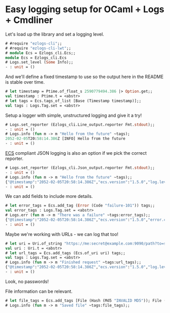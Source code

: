 # Easy logging setup for OCaml + Logs + Cmdliner

Let's load up the library and set a logging level.
```ocaml
# #require "ezlogs-cli";;
# #require "ezlogs-cli-lwt";;
# module Ecs = Ezlogs_cli.Ecs;;
module Ecs = Ezlogs_cli.Ecs
# Logs.set_level (Some Info);;
- : unit = ()
```

And we'll define a fixed timestamp to use so the output here in the README is
stable over time.
```ocaml
# let timestamp = Ptime.of_float_s 2590779494.386 |> Option.get;;
val timestamp : Ptime.t = <abstr>
# let tags = Ecs.tags_of_list [Base (Timestamp timestamp)];;
val tags : Logs.Tag.set = <abstr>
```

Setup a logger with simple, unstructured logging and give it a try!
```ocaml
# Logs.set_reporter (Ezlogs_cli.Line_output.reporter Fmt.stdout);;
- : unit = ()
# Logs.info (fun m -> m "Hello from the future" ~tags);
2052-02-05T20:58:14.386Z [INFO] Hello from the future
- : unit = ()
```

[ECS] compliant JSON logging is also an option if we pick the correct reporter.
```ocaml
# Logs.set_reporter (Ezlogs_cli.Json_output.reporter Fmt.stdout);;
- : unit = ()
# Logs.info (fun m -> m "Hello from the future" ~tags);;
{"@timestamp":"2052-02-05T20:58:14.386Z","ecs.version":"1.5.0","log.level":"info","log.logger":"application","message":"Hello from the future"}
- : unit = ()
```

We can add fields to include more details.
```ocaml
# let error_tags = Ecs.add_tag (Error (Code "failure-101")) tags;;
val error_tags : Logs.Tag.set = <abstr>
# Logs.err (fun m -> m "There was a failure" ~tags:error_tags);;
{"@timestamp":"2052-02-05T20:58:14.386Z","ecs.version":"1.5.0","error.code":"failure-101","log.level":"error","log.logger":"application","message":"There was a failure"}
- : unit = ()
```

Maybe we're working with URLs - we can log that too!
```ocaml
# let uri = Uri.of_string "https://me:secret@example.com:9090/path?to=success#downhere";;
val uri : Uri.t = <abstr>
# let url_tags = Ecs.add_tags (Ecs.of_uri uri) tags;;
val tags : Logs.Tag.set = <abstr>
# Logs.info (fun m -> m "Finished request" ~tags:url_tags);;
{"@timestamp":"2052-02-05T20:58:14.386Z","ecs.version":"1.5.0","log.level":"info","log.logger":"application","message":"Finished request","url.domain":"example.com","url.fragment":"downhere","url.full":"https://me@example.com:9090/path?to=success#downhere","url.path":"/path","url.query":"to=success","url.scheme":"https","url.username":"me"}
- : unit = ()
```
Look, no passwords!

File information can be relevant.
```ocaml
# let file_tags = Ecs.add_tags [File (Hash (Md5 "INVALID MD5")); File (Size 8192)] tags;;
# Logs.info (fun m -> m "Saved file" ~tags:file_tags);;
```

[ECS]: https://www.elastic.co/guide/en/ecs/current/ecs-reference.html
